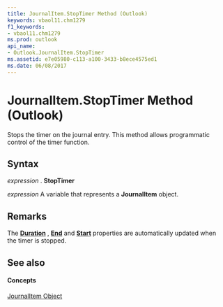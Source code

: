 ```yaml
---
title: JournalItem.StopTimer Method (Outlook)
keywords: vbaol11.chm1279
f1_keywords:
- vbaol11.chm1279
ms.prod: outlook
api_name:
- Outlook.JournalItem.StopTimer
ms.assetid: e7e05980-c113-a100-3433-b8ece4575ed1
ms.date: 06/08/2017
---
```



# JournalItem.StopTimer Method (Outlook)

Stops the timer on the journal entry. This method allows programmatic control of the timer function. 


## Syntax

 _expression_ . **StopTimer**

 _expression_ A variable that represents a **JournalItem** object.


## Remarks

The  **[Duration](Outlook.JournalItem.Duration.md)** , **[End](Outlook.JournalItem.End.md)** and **[Start](Outlook.JournalItem.Start.md)** properties are automatically updated when the timer is stopped.


## See also


#### Concepts


[JournalItem Object](Outlook.JournalItem.md)

